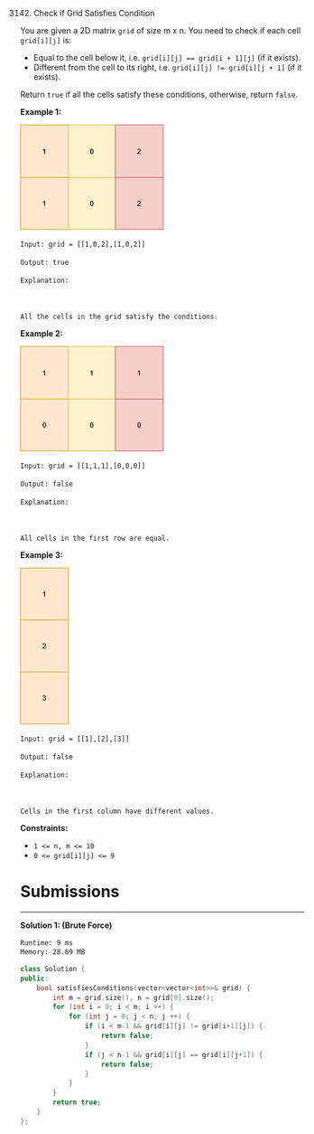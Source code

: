 3142. Check if Grid Satisfies Condition

You are given a 2D matrix `grid` of size m x n. You need to check if each cell `grid[i][j]` is:

* Equal to the cell below it, i.e. `grid[i][j] == grid[i + 1][j]` (if it exists).
* Different from the cell to its right, i.e. `grid[i][j] != grid[i][j + 1]` (if it exists).

Return `true` if all the cells satisfy these conditions, otherwise, return `false`.

 

**Example 1:**

![3142_examplechanged.png](img/3142_examplechanged.png)
```
Input: grid = [[1,0,2],[1,0,2]]

Output: true

Explanation:



All the cells in the grid satisfy the conditions.
```

**Example 2:**

![3142_example21.png](img/3142_example21.png)
```
Input: grid = [[1,1,1],[0,0,0]]

Output: false

Explanation:



All cells in the first row are equal.
```

**Example 3:**

![3142_changed.png](img/3142_changed.png)
```
Input: grid = [[1],[2],[3]]

Output: false

Explanation:



Cells in the first column have different values.
```
 

**Constraints:**

* `1 <= n, m <= 10`
* `0 <= grid[i][j] <= 9`

# Submissions
---
**Solution 1: (Brute Force)**
```
Runtime: 9 ms
Memory: 28.69 MB
```
```c++
class Solution {
public:
    bool satisfiesConditions(vector<vector<int>>& grid) {
        int m = grid.size(), n = grid[0].size();
        for (int i = 0; i < m; i ++) {
            for (int j = 0; j < n; j ++) {
                if (i < m-1 && grid[i][j] != grid[i+1][j]) {
                    return false;
                }
                if (j < n-1 && grid[i][j] == grid[i][j+1]) {
                    return false;
                }
            }
        }
        return true;
    }
};
```
